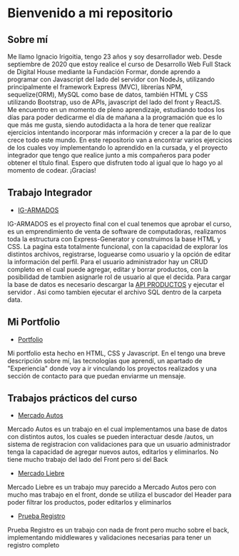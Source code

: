 # Bienvenido a mi repositorio

## Sobre mí

Me llamo Ignacio Irigoitia, tengo 23 años y soy desarrollador web. Desde septiembre de 2020 que estoy realice el curso de Desarrollo Web Full Stack de Digital House mediante la Fundación Formar, donde aprendo a programar con Javascript del lado del servidor con NodeJs, utilizando principalmente el framework Express (MVC), librerías NPM, sequelize(ORM), MySQL como base de datos, también HTML y CSS utilizando Bootstrap, uso de APIs, javascript del lado del front y ReactJS. Me encuentro en un momento de pleno aprendizaje, estudiando todos los días para poder dedicarme el día de mañana a la programación que es lo que más me gusta, siendo autodidacta a la hora de tener que realizar ejercicios intentando incorporar más información y crecer a la par de lo que crece todo este mundo. En este repositorio van a encontrar varios ejercicios de los cuales voy implementando lo aprendido en la cursada, y el proyecto integrador que tengo que realice junto a mis compañeros para poder obtener el título final. Espero que disfruten todo al igual que lo hago yo al momento de codear. ¡Gracias!

## Trabajo Integrador 

- [IG-ARMADOS](https://github.com/crisode/grupo_3_IG-ARMADOS)<br>

IG-ARMADOS es el proyecto final con el cual tenemos que aprobar el curso, es un emprendimiento de venta de software de computadoras, realizamos toda la estructura con Express-Generator y construimos la base HTML y CSS. La pagina esta totalmente funcional, con la capacidad de explorar los distintos archivos, registrarse, loguearse como usuario y la opción de editar la información del perfil. Para el usuario administrador hay un CRUD completo en el cual puede agregar, editar y borrar productos, con la posibilidad de tambien asignarle rol de usuario al que el decida. Para cargar la base de datos es necesario descargar la [API PRODUCTOS](https://github.com/lautarovaldez12/igArmados-API) y ejecutar el servidor . Asi como tambien ejecutar el archivo SQL dentro de la carpeta data.

## Mi Portfolio

- [Portfolio](https://github.com/ignacioirigoitia/portfolioIgnacioIrigoitia)<br>

Mi portfolio esta hecho en HTML, CSS y Javascript. En el tengo una breve descripción sobre mí, las tecnologías que aprendí, un apartado de "Experiencia" donde voy a ir vinculando los proyectos realizados y una sección de contacto para que puedan enviarme un mensaje.

## Trabajos prácticos del curso

- [Mercado Autos](https://github.com/ignacioirigoitia/mercadoAutosV2) <br>

Mercado Autos es un trabajo en el cual implementamos una base de datos con distintos autos, los cuales se pueden interactuar desde /autos, un sistema de registracion con validaciones para que un usuario administrador tenga la capacidad de agregar nuevos autos, editarlos y eliminarlos. No tiene mucho trabajo del lado del Front pero si del Back

- [Mercado Liebre](https://github.com/ignacioirigoitia/mercadoLiebreV3)<br>

Mercado Liebre es un trabajo muy parecido a Mercado Autos pero con mucho mas trabajo en el front, donde se utiliza el buscador del Header para poder filtrar los productos, poder editarlos y eliminarlos

- [Prueba Registro](https://github.com/ignacioirigoitia/pruebaRegistro)<br>

Prueba Registro es un trabajo con nada de front pero mucho sobre el back, implementando middlewares y validaciones necesarias para tener un registro completo
